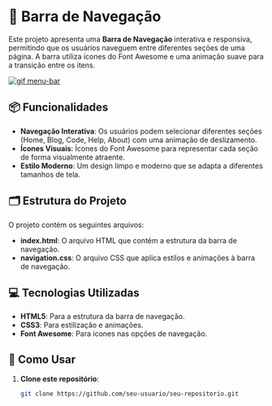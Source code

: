 # 🧭 Barra de Navegação

Este projeto apresenta uma **Barra de Navegação** interativa e responsiva, permitindo que os usuários naveguem entre diferentes seções de uma página. A barra utiliza ícones do Font Awesome e uma animação suave para a transição entre os itens.

[![gif menu-bar](https://imgur.com/yV6e1Gd.gif)](https://gui-macedo-7.github.io/navigation-menu-bar/)


## 📦 Funcionalidades

- **Navegação Interativa**: Os usuários podem selecionar diferentes seções (Home, Blog, Code, Help, About) com uma animação de deslizamento.
- **Ícones Visuais**: Ícones do Font Awesome para representar cada seção de forma visualmente atraente.
- **Estilo Moderno**: Um design limpo e moderno que se adapta a diferentes tamanhos de tela.

## 🗂 Estrutura do Projeto

O projeto contém os seguintes arquivos:

- **index.html**: O arquivo HTML que contém a estrutura da barra de navegação.
- **navigation.css**: O arquivo CSS que aplica estilos e animações à barra de navegação.

## 💻 Tecnologias Utilizadas

- **HTML5**: Para a estrutura da barra de navegação.
- **CSS3**: Para estilização e animações.
- **Font Awesome**: Para ícones nas opções de navegação.

## 🚀 Como Usar

1. **Clone este repositório**:
   ```bash
   git clone https://github.com/seu-usuario/seu-repositorio.git
